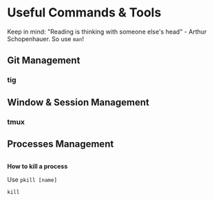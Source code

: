 # Useful Commands & Tools

Keep in mind: "Reading is thinking with someone else's head" - Arthur Schopenhauer.
So use `man`!

## Git Management

### tig

## Window & Session Management

### tmux



## Processes Management

```

```

**How to kill a process**

Use `pkill [name]`

```
kill
```
